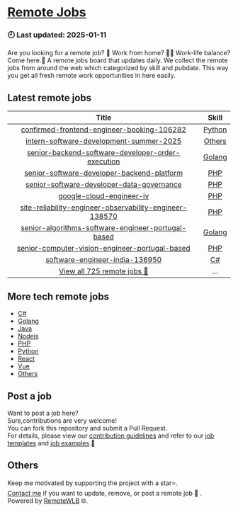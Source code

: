 # [Remote Jobs](https://github.com/RemoteWLB/remote-jobs)  
### 🕘 Last updated: 2025-01-11  
Are you looking for a remote job? 💼 Work from home? 👩‍💻 Work-life balance?  
Come here.🎁 A remote jobs board that updates daily. We collect the remote jobs from around the web which categorized by skill and pubdate. This way you get all fresh remote work opportunities in here easily.  
  
## Latest remote jobs  
| Title | Skill |  
|:-----:|:-----:|  
| [confirmed-frontend-engineer-booking-106282](https://github.com/RemoteWLB/remote-jobs/tree/main/jobs/Python/2025-01/confirmed-frontend-engineer-booking-106282) | [Python](https://github.com/RemoteWLB/remote-jobs/tree/main/jobs/Python/) |  
| [intern-software-development-summer-2025](https://github.com/RemoteWLB/remote-jobs/tree/main/jobs/C%23/2025-01/intern-software-development-summer-2025) | [Others](https://github.com/RemoteWLB/remote-jobs/tree/main/jobs/C%23/) |  
| [senior-backend-software-developer-order-execution](https://github.com/RemoteWLB/remote-jobs/tree/main/jobs/Golang/2025-01/senior-backend-software-developer-order-execution) | [Golang](https://github.com/RemoteWLB/remote-jobs/tree/main/jobs/Golang/) |  
| [senior-software-developer-backend-platform](https://github.com/RemoteWLB/remote-jobs/tree/main/jobs/PHP/2025-01/senior-software-developer-backend-platform) | [PHP](https://github.com/RemoteWLB/remote-jobs/tree/main/jobs/PHP/) |  
| [senior-software-developer-data-governance](https://github.com/RemoteWLB/remote-jobs/tree/main/jobs/PHP/2025-01/senior-software-developer-data-governance) | [PHP](https://github.com/RemoteWLB/remote-jobs/tree/main/jobs/PHP/) |  
| [google-cloud-engineer-iv](https://github.com/RemoteWLB/remote-jobs/tree/main/jobs/PHP/2025-01/google-cloud-engineer-iv) | [PHP](https://github.com/RemoteWLB/remote-jobs/tree/main/jobs/PHP/) |  
| [site-reliability-engineer-observability-engineer-138570](https://github.com/RemoteWLB/remote-jobs/tree/main/jobs/PHP/2025-01/site-reliability-engineer-observability-engineer-138570) | [PHP](https://github.com/RemoteWLB/remote-jobs/tree/main/jobs/PHP/) |  
| [senior-algorithms-software-engineer-portugal-based](https://github.com/RemoteWLB/remote-jobs/tree/main/jobs/Golang/2025-01/senior-algorithms-software-engineer-portugal-based) | [Golang](https://github.com/RemoteWLB/remote-jobs/tree/main/jobs/Golang/) |  
| [senior-computer-vision-engineer-portugal-based](https://github.com/RemoteWLB/remote-jobs/tree/main/jobs/PHP/2025-01/senior-computer-vision-engineer-portugal-based) | [PHP](https://github.com/RemoteWLB/remote-jobs/tree/main/jobs/PHP/) |  
| [software-engineer-india-136950](https://github.com/RemoteWLB/remote-jobs/tree/main/jobs/C#/2025-01/software-engineer-india-136950) | [C#](https://github.com/RemoteWLB/remote-jobs/tree/main/jobs/C#/) |  
| [View all 725 remote jobs 👋](https://github.com/RemoteWLB/remote-jobs/tree/main/jobs) | ... |  
## More tech remote jobs  
* [C#](https://github.com/RemoteWLB/remote-jobs/tree/main/jobs/C%23)  
* [Golang](https://github.com/RemoteWLB/remote-jobs/tree/main/jobs/Golang)   
* [Java](https://github.com/RemoteWLB/remote-jobs/tree/main/jobs/Java)   
* [Nodejs](https://github.com/RemoteWLB/remote-jobs/tree/main/jobs/Nodejs)   
* [PHP](https://github.com/RemoteWLB/remote-jobs/tree/main/jobs/PHP)   
* [Python](https://github.com/RemoteWLB/remote-jobs/tree/main/jobs/Python)   
* [React](https://github.com/RemoteWLB/remote-jobs/tree/main/jobs/React)   
* [Vue](https://github.com/RemoteWLB/remote-jobs/tree/main/jobs/Vue)   
* [Others](https://github.com/RemoteWLB/remote-jobs/tree/main/jobs/Others)  
## Post a job  
Want to post a job here?  
Sure,contributions are very welcome!  
You can fork this repository and submit a Pull Request.  
For details, please view our [contribution guidelines](https://github.com/RemoteWLB/remote-jobs/tree/main/.github/contributing.md) and refer to our [job templates](https://github.com/RemoteWLB/remote-jobs/tree/main/.github/jobs_template.md) and [job examples](https://github.com/RemoteWLB/remote-jobs/tree/main/.github/jobs_example.md).🤝  
## Others  
Keep me motivated by supporting the project with a star⭐.  
[Contact me](https://remotewlb.com/about) if you want to update, remove, or post a remote job 💼 .  
Powered by [RemoteWLB](https://remotewlb.com) 🌐.

